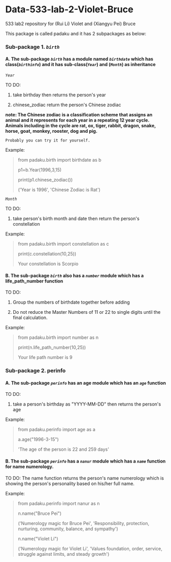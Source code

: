 # Data-533-lab-2-Violet-Bruce
533 lab2 repository for (Rui Li) Violet and (Xiangyu Pei) Bruce

This package is called padaku and it has 2 subpackages as below:


### Sub-package 1. *`birth`*


#### A. The sub-package *`birth`* has a module named *`birthdate`* which has class(*`birthinfo`*) and it has  sub-class(*`Year`*) and (*`Month`*) as inheritance

*`Year`*

TO DO: 
1. take birthday then returns the person's year

2. chinese_zodiac return the person's Chinese zodiac

**note: The Chinese zodiac is a classification scheme that assigns an animal and it represents for each year in a repeating 12 year cycle. Animals including in the cycle are rat, ox, tiger, rabbit, dragon, snake, horse, goat, monkey, rooster, dog and pig.**

`Probably you can try it for yourself.`

Example: 

>from padaku.birth import birthdate as b
>
>p1=b.Year(1996,3,15)
>
>print(p1.chinese_zodiac())
>
>('Year is 1996', 'Chinese Zodiac is Rat')


*`Month`*

TO DO:
1. take person's birth month and date then return the person's constellation

Example:

>from padaku.birth import constellation as c
>
>print(c.constellation(10,25))
>
>Your constellation is Scorpio


#### B. The sub-package *`birth`* also has a *`number`* module which has a life_path_number function

TO DO: 
1. Group the numbers of birthdate together before adding

2. Do not reduce the Master Numbers of 11 or 22 to single digits until the final calculation.

Example:

>from padaku.birth import number as n
>
>print(n.life_path_number(10,25))
>
>Your life path number is 9


### Sub-package 2. perinfo

#### A. The sub-package *`perinfo`* has an age module which has an *`age`* function

TO DO:
1. take a person's birthday as "YYYY-MM-DD" then returns the person's age

Example:

>from padaku.perinfo import age as a
>
>a.age("1996-3-15")
>
>'The age of the person is 22 and 259 days'

#### B. The sub-package *`perinfo`* has a *`nanur`* module which has a *`name`* function for name numerology.

TO DO:
The name function returns the person's name numerology which is showing the person's personality based on his/her full name. 

Example: 

>from padaku.perinfo import nanur as n
>
>n.name("Bruce Pei")
>
>('Numerology magic for Bruce Pei', 'Responsibility, protection, nurturing, community, balance, and sympathy')
>
>n.name("Violet Li")
>
>('Numerology magic for Violet Li', 'Values foundation, order, service, struggle against limits, and steady growth')